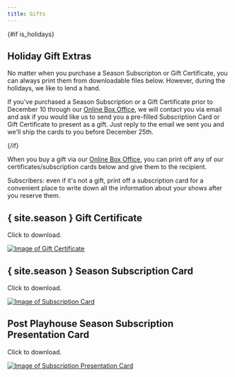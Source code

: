 ```yaml
---
title: Gifts
---
```


<script lang="ts">
  import site from "../data/site"
  import { dateIsBetween } from "../helpers"

  const now_year = new Date().getFullYear()
  const is_holidays = dateIsBetween(`10/01/${now_year}`, `12/10/${now_year}`)
</script>

{#if is_holidays}
<div class="p-4 border-2 border-green-800 bg-green-100 mb-4">

## Holiday Gift Extras

No matter when you purchase a Season Subscripton or Gift Certificate, you can always print them from downloadable files below. However, during the holidays, we like to lend a hand.

If you've purchased a Season Subscription or a Gift Certificate prior to December 10 through our [Online Box Office]({site.ticketsLink}), we will contact you via email and ask if you would like us to send you a pre-filled Subscription Card or Gift Certificate to present as a gift. Just reply to the email we sent you and we'll ship the cards to you before December 25th.

</div>
{/if}

When you buy a gift via our [Online Box Office]({site.ticketsLink}), you can print off any of our certificates/subscription cards below and give them to the recipient.

Subscribers: even if it's not a gift, print off a subscription card for a convenient place to write down all the information about your shows after you reserve them.

## { site.season } Gift Certificate

Click to download.

<a href="/documents/gift-certificate.pdf" download class="border-2 hover:border-green-800 border-transparent inline-block mb-8"><img src="/documents/gift-certificate.jpg" alt="Image of Gift Certificate" class="max-w-md"/></a>

## { site.season } Season Subscription Card

Click to download.

<a href="/documents/subscription-card.pdf" download class="border-2 hover:border-green-800 border-transparent inline-block mb-8"><img src="/documents/subscription-card.png" alt="Image of Subscription Card" class="max-w-md"/></a>

## Post Playhouse Season Subscription Presentation Card

Click to download.

<a href="/documents/subscription-presenter.pdf" download class="border-2 hover:border-green-800 border-transparent inline-block mb-8"><img src="/documents/subscription-presenter.png" alt="Image of Subscription Presentation Card" class="border border-gray-100 max-w-md"/></a>
